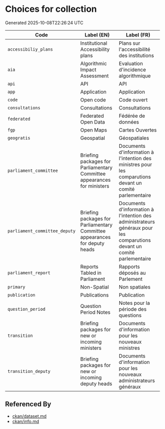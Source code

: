 # Choices for collection

Generated 2025-10-08T22:26:24 UTC

| Code | Label (EN) | Label (FR) |
|------|------------|------------|
| `accessibiliy_plans` | Institutional Accessibility plans | Plans sur l'accessibilité des institutions |
| `aia` | Algorithmic Impact Assessment | Evaluation d'incidence algorithmique |
| `api` | API | API |
| `app` | Application | Application |
| `code` | Open code | Code ouvert |
| `consultations` | Consultations | Consultations |
| `federated` | Federated Open Data | Fédérée de données |
| `fgp` | Open Maps | Cartes Ouvertes |
| `geogratis` | Geospatial | Géospatiales |
| `parliament_committee` | Briefing packages for Parliamentary Committee appearances for ministers | Documents d'information à l'intention des ministres pour les comparutions devant un comité parlementaire |
| `parliament_committee_deputy` | Briefing packages for Parliamentary Committee appearances for deputy heads | Documents d'information à l'intention des administrateurs généraux pour les comparutions devant un comité parlementaire |
| `parliament_report` | Reports Tabled in Parliament | Rapports déposés au Parlement |
| `primary` | Non-Spatial | Non spatiales |
| `publication` | Publications | Publication |
| `question_period` | Question Period Notes | Notes pour la période des questions |
| `transition` | Briefing packages for new or incoming ministers | Documents d'information pour les nouveaux ministres |
| `transition_deputy` | Briefing packages for new or incoming deputy heads | Documents d'information pour les nouveaux administrateurs généraux |


## Referenced By

- [ckan/dataset.md](../ckan/dataset.md)
- [ckan/info.md](../ckan/info.md)

